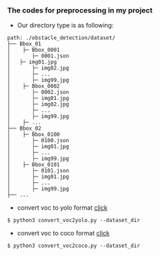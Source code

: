 ### The codes for preprocessing in my project
- Our directory type is as following:
```
path: ./obstacle_detection/dataset/
├── Bbox_01
│    ├─ Bbox_0001
│       ├─ 0001.json
│	├─ img01.jpg
│       ├─ img02.jpg
│       ├─ ...
│       ├─ img99.jpg
│    ├─ Bbox_0002
│       ├─ 0002.json
│       ├─ img01.jpg
│       ├─ img02.jpg
│       ├─ ...
│       ├─ img99.jpg
│    ├─ ...
├── Bbox_02
│    ├─ Bbox_0100
│       ├─ 0100.json
│       ├─ img01.jpg
│       ├─ ...
│       ├─ img99.jpg
│    ├─ Bbox_0101
│       ├─ 0101.json
│       ├─ img01.jpg
│       ├─ ...
│       ├─ img99.jpg
├── ...
```

- convert voc to yolo format [click](https://github.com/Sangh0/Obstacle-Detection/blob/main/src/preprocessing/convert_voc2yolo.py)

```
$ python3 convert_voc2yolo.py --dataset_dir
```
  
- convert voc to coco format [click](https://github.com/Sangh0/Obstacle-Detection/blob/main/src/preprocessing/convert_voc2coco.py) 

```
$ python3 convert_voc2coco.py --dataset_dir
```
